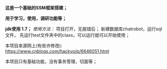**这是一个基础的SSM框架搭建；**

**用于学习，使用，调研功能等；**

**jdk使用 1.7；**
_使用方法：_
    项目打开，无报错后；
    新建数据库chatrobot，运行sql文件，
  先运行test文件夹中的class，可以运行就可以开始使用；
 
本项目来源网上(有些许修改):
    https://www.cnblogs.com/hackyo/p/6646051.html
    
本项目只有基础功能，没有事务管理，切面等；
    
 
